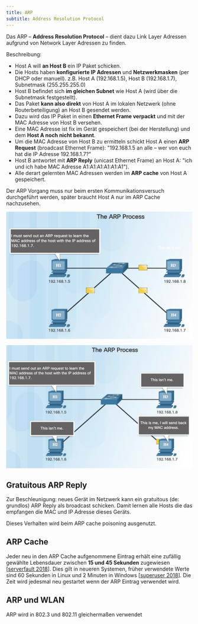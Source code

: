 ```yaml
---
title: ARP
subtitle: Address Resolution Protocol
---
```


Das ARP – **Address Resolution Protocol** –  dient dazu Link Layer Adressen aufgrund von Network Layer Adressen zu finden.

Beschreibung: 

- Host A will **an Host B** ein IP Paket schicken. 
- Die Hosts haben **konfigurierte IP Adressen** und **Netzwerkmasken** (per DHCP oder manuell). z.B. Host A (192.168.1.5), Host B (192.168.1.7), Subnetmask (255.255.255.0)
- Host B befindet sich **im gleichen Subnet** wie Host A (wird über die Subnetmask festgestellt). 
- Das Paket **kann also direkt** von Host A im lokalen Netzwerk (ohne Routerbeteiligung) an Host B gesendet werden. 
- Dazu wird das IP Paket in einen **Ethernet Frame verpackt** und mit der MAC Adresse von Host B versehen. 
- Eine MAC Adresse ist fix im Gerät gespeichert (bei der Herstellung) und dem **Host A noch nicht bekannt**.
- Um die MAC Adresse von Host B zu ermitteln schickt Host A einen **ARP Request** (broadcast Ethernet Frame): "192.168.1.5 an alle – wer von euch hat die IP Adresse 192.168.1.7?"
- Host B antwortet mit **ARP Reply** (unicast Ethernet Frame) an Host A: "ich und ich habe MAC Adresse A1:A1:A1:A1:A1:A1").
- Alle derart gelernten MAC Adressen werden im **ARP cache** von Host A gespeichert.

Der ARP Vorgang muss nur beim ersten Kommunikationsversuch durchgeführt werden, später braucht Host A nur im ARP Cache nachzusehen.



![image-20200730101758302](fig/arp01.png)

![image-20200730101821876](fig/arp02.png)



## Gratuitous ARP Reply

Zur Beschleunigung: neues Gerät im Netzwerk kann ein gratuitous (de: grundlos) ARP Reply als broadcast schicken. Damit lernen alle Hosts die das empfangen die MAC und IP Adresse dieses Geräts.

Dieses Verhalten wird beim ARP cache poisoning ausgenutzt.



## ARP Cache

Jeder neu in den ARP Cache aufgenommene Eintrag erhält eine zufällig gewählte Lebensdauer zwischen **15 und 45 Sekunden** zugewiesen [[serverfault 2018](https://serverfault.com/a/924165)]. Dies gilt in neueren Systemen, früher verwendete Werte sind 60 Sekunden in Linux und 2 Minuten in Windows [[superuser 2018](https://superuser.com/a/1345151)]. Die Zeit wird jedesmal neu gestartet wenn der ARP Eintrag verwendet wird.



## ARP und WLAN

ARP wird in 802.3 und 802.11 gleichermaßen verwendet

